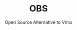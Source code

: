 ---
 title: OBS
 subtitle: Open Source Alternative to Vmix
 description:  Free and open source software for live streaming and screen recording.
 image: https://cdn.prod.website-files.com/6220c55c69733896bb8a4724/63f5bea3217aae311abe2a9e_jHZIVysHf1VBw0147wKWYVx_SmXiGzAR0F39Yo9M4q0.png
 image-alt: OBS-official-logo
 license: GPL V2
 tags: ["video","tools"]
 type: Video
 github: https://github.com/obsproject/obs-studio
 link: https://obsproject.com/
 description2:  OBS Studio is a powerful, free, and open-source software used for live streaming and video recording. It's a popular choice among content creators, gamers, and businesses. With OBS Studio, you can capture your screen, webcam, and audio sources, combine them into scenes, and broadcast your content to platforms like Twitch, YouTube, or Facebook Live. You can also record your content locally for later editing or sharing.
---